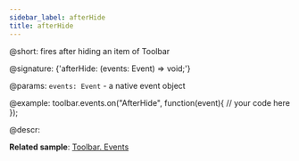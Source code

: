 ```yaml
---
sidebar_label: afterHide
title: afterHide
---          
```


@short: fires after hiding an item of Toolbar

@signature: {'afterHide: (events: Event) => void;'}

@params:
`events: Event` - a native event object

@example:
toolbar.events.on("AfterHide", function(event){
    // your code here
});

@descr:

**Related sample**: [Toolbar. Events](https://snippet.dhtmlx.com/xvak1p5y)

